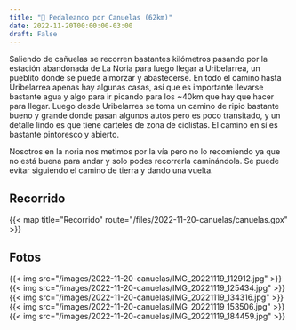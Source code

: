 ```yaml
---
title: "🚴 Pedaleando por Canuelas (62km)"
date: 2022-11-20T00:00:00-03:00
draft: False
---
```


Saliendo de cañuelas se recorren bastantes kilómetros pasando por la estación abandonada de La Noria para luego llegar a Uribelarrea, un pueblito donde se puede almorzar y abastecerse. En todo el camino hasta Uribelarrea apenas hay algunas casas, así que es importante llevarse bastante agua y algo para ir picando para los ~40km que hay que hacer para llegar.
Luego desde Uribelarrea se toma un camino de ripio bastante bueno y grande donde pasan algunos autos pero es poco transitado, y un detalle lindo es que tiene carteles de zona de ciclistas. El camino en sí es bastante pintoresco y abierto. 

Nosotros en la noria nos metimos por la vía pero no lo recomiendo ya que no está buena para andar y solo podes recorrerla caminándola. Se puede evitar siguiendo el camino de tierra y dando una vuelta.

## Recorrido
{{< map title="Recorrido" route="/files/2022-11-20-canuelas/canuelas.gpx" >}}

## Fotos
{{< img src="/images/2022-11-20-canuelas/IMG_20221119_112912.jpg" >}}
{{< img src="/images/2022-11-20-canuelas/IMG_20221119_125434.jpg" >}}
{{< img src="/images/2022-11-20-canuelas/IMG_20221119_134316.jpg" >}}
{{< img src="/images/2022-11-20-canuelas/IMG_20221119_153506.jpg" >}}
{{< img src="/images/2022-11-20-canuelas/IMG_20221119_184459.jpg" >}}
